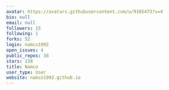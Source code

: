 ```yaml
---
avatar: https://avatars.githubusercontent.com/u/9165473?v=4
bio: null
email: null
followers: 15
following: 1
forks: 52
login: namco1992
open_issues: 4
public_repos: 38
stars: 158
title: Namco
user_type: User
website: namco1992.github.io
---
```

